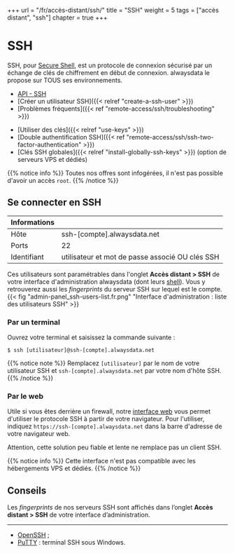 +++
url = "/fr/accès-distant/ssh/"
title = "SSH"
weight = 5
tags = ["accès distant", "ssh"]
chapter = true
+++

# SSH

SSH, pour [Secure Shell](https://fr.wikipedia.org/wiki/Secure_Shell), est un protocole de connexion sécurisé par un échange de clés de chiffrement en début de connexion. alwaysdata le propose sur TOUS ses environnements.

- [API - SSH](https://api.alwaysdata.com/v1/ssh/doc/)
- [Créer un utilisateur SSH]({{< relref "create-a-ssh-user" >}})
- [Problèmes fréquents]({{< ref "remote-access/ssh/troubleshooting" >}})

* [Utiliser des clés]({{< relref "use-keys" >}})
* [Double authentification SSH]({{< ref "remote-access/ssh/ssh-two-factor-authentication" >}})
* [Clés SSH globales]({{< relref "install-globally-ssh-keys" >}}) (option de serveurs VPS et dédiés)

{{% notice info %}}
Toutes nos offres sont infogérées, il n'est pas possible d'avoir un accès `root`.
{{% /notice %}}

## Se connecter en SSH

| Informations |                                                 |
|--------------|-------------------------------------------------|
| Hôte         | ssh-[compte].alwaysdata.net                     |
| Ports        | 22                                              |
| Identifiant  | utilisateur et mot de passe associé OU clés SSH |

Ces utilisateurs sont paramétrables dans l'onglet **Accès distant > SSH** de votre interface d'administration alwaysdata (dont leurs [shell](https://fr.wikipedia.org/wiki/Shell_Unix)). Vous y retrouverez aussi les _fingerprints_ du serveur SSH sur lequel est le compte.
{{< fig "admin-panel_ssh-users-list.fr.png" "Interface d'administration : liste des utilisateurs SSH" >}}

### Par un terminal

Ouvrez votre terminal et saisissez la commande suivante :

```ssh
$ ssh [utilisateur]@ssh-[compte].alwaysdata.net
```

{{% notice note %}}
Remplacez `[utilisateur]` par le nom de votre utilisateur SSH et `ssh-[compte].alwaysdata.net` par votre nom d'hôte SSH.
{{% /notice %}}


### Par le web

Utile si vous êtes derrière un firewall, notre [interface web](https://github.com/shellinabox/shellinabox) vous permet d'utiliser le protocole SSH à partir de votre navigateur. Pour l'utiliser, indiquez `https://ssh-[compte].alwaysdata.net` dans la barre d'adresse de votre navigateur web.

Attention, cette solution peu fiable et lente ne remplace pas un client SSH.


{{% notice info %}}
Cette interface n'est pas compatible avec les hébergements VPS et dédiés.
{{% /notice %}}

## Conseils

Les *fingerprints* de nos serveurs SSH sont affichés dans l’onglet **Accès distant > SSH** de votre interface d’administration.

---
- [OpenSSH](https://www.openssh.com/) ;
- [PuTTY](https://www.chiark.greenend.org.uk/~sgtatham/putty/download.html) : terminal SSH sous Windows.
